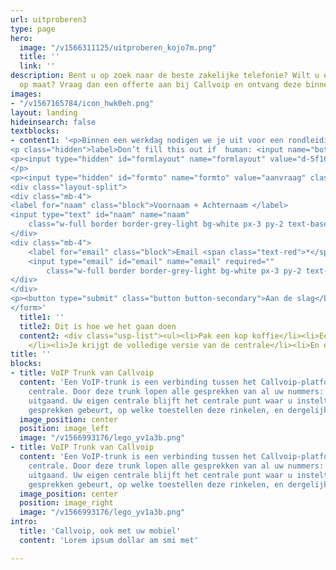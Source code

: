 ```yaml
---
url: uitproberen3
type: page
hero:
  image: "/v1566311125/uitproberen_kojo7m.png"
  title: ''
  link: ''
description: Bent u op zoek naar de beste zakelijke telefonie? Wilt u een offerte
  op maat? Vraag dan een offerte aan bij Callvoip en ontvang deze binnen 1 dag.
images:
- "/v1567165784/icon_hwk0eh.png"
layout: landing
hideinsearch: false
textblocks:
- content1: '<p>Binnen een werkdag nodigen we je uit voor een rondleiding</p><form class="mb-6" name="gratis-uitproberen" action="/offerte/verzonden" accept-charset="UTF-8" method="POST" netlify-honeypot="bot-field" data-netlify="true">
<p class="hidden">label>Don’t fill this out if  human: <input name="bot-field"></label></p>
<p><input type="hidden" id="formlayout" name="formlayout" value="d-5f1602c68c8a42919ddf340e285386e3" class="hidden">
</p>
<p><input type="hidden" id="formto" name="formto" value="aanvraag" class="hidden"></p>
<div class="layout-split">
<div class="mb-4">
<label for="naam" class="block">Voornaam + Achternaam </label>
<input type="text" id="naam" name="naam"
    class="w-full border border-grey-light bg-white px-3 py-2 text-base">
</div>
<div class="mb-4">
    <label for="email" class="block">Email <span class="text-red">*</span> </label>
    <input type="email" id="email" name="email" required=""
        class="w-full border border-grey-light bg-white px-3 py-2 text-base">
</div>
</div>
<p><button type="submit" class="button button-secondary">Aan de slag</button></p>
</form>'
  title1: ''
  title2: Dit is hoe we het gaan doen
  content2: <div class="usp-list"><ul><li>Pak een kop koffie</li><li>Een medewerker geeft je een persoonlijke tour
    </li><li>Je krijgt de volledige versie van de centrale</li><li>En een gratis testnummer</li><li>Je krijgt hulp met het opzetten van je centrale/li><li>En dan 7 dagen gratis en vrijblijvend testen</li></ul></div>
title: ''
blocks:
- title: VoIP Trunk van Callvoip
  content: 'Een VoIP-trunk is een verbinding tussen het Callvoip-platform en uw eigen
    centrale. Door deze trunk lopen alle gesprekken van al uw nummers: inkomend en
    uitgaand. Uw eigen centrale blijft het centrale punt waar u instelt wat er met
    gesprekken gebeurt, op welke toestellen deze rinkelen, en dergelijke.'
  image_position: center
  position: image_left
  image: "/v1566993176/lego_yv1a3b.png"
- title: VoIP Trunk van Callvoip
  content: 'Een VoIP-trunk is een verbinding tussen het Callvoip-platform en uw eigen
    centrale. Door deze trunk lopen alle gesprekken van al uw nummers: inkomend en
    uitgaand. Uw eigen centrale blijft het centrale punt waar u instelt wat er met
    gesprekken gebeurt, op welke toestellen deze rinkelen, en dergelijke.'
  image_position: center
  position: image_right
  image: "/v1566993176/lego_yv1a3b.png"
intro:
  title: 'Callvoip, ook met uw mobiel'
  content: 'Lorem ipsum dollar am smi met'

---
```

